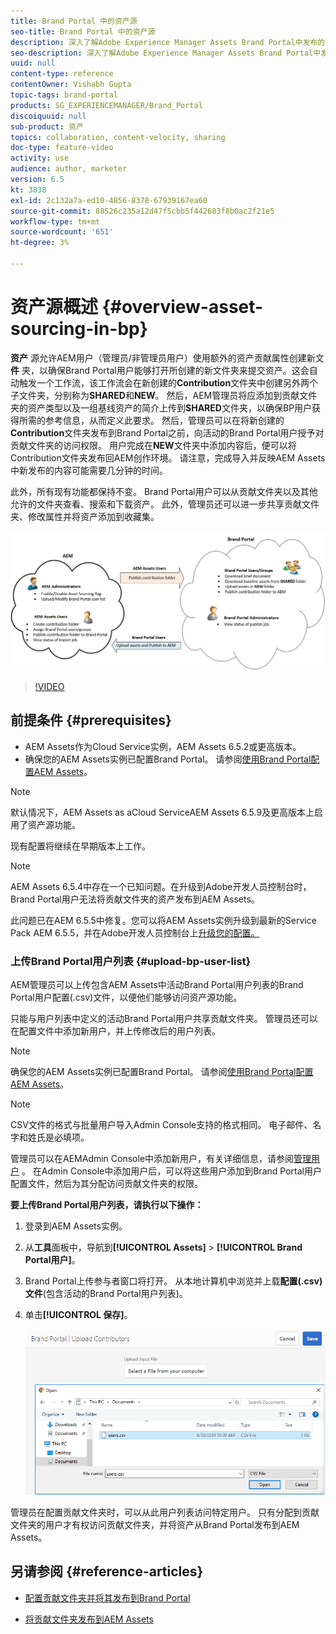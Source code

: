 ```yaml
---
title: Brand Portal 中的资产源
seo-title: Brand Portal 中的资产源
description: 深入了解Adobe Experience Manager Assets Brand Portal中发布的资产源功能。
seo-description: 深入了解Adobe Experience Manager Assets Brand Portal中发布的资产源功能。
uuid: null
content-type: reference
contentOwner: Vishabh Gupta
topic-tags: brand-portal
products: SG_EXPERIENCEMANAGER/Brand_Portal
discoiquuid: null
sub-product: 资产
topics: collaboration, content-velocity, sharing
doc-type: feature-video
activity: use
audience: author, marketer
version: 6.5
kt: 3838
exl-id: 2c132a7a-ed10-4856-8378-67939167ea60
source-git-commit: 88526c235a12d47f5cbb5f442683f8b0ac2f21e5
workflow-type: tm+mt
source-wordcount: '651'
ht-degree: 3%

---
```


# 资产源概述 {#overview-asset-sourcing-in-bp}

**资产** 源允许AEM用户（管理员/非管理员用户）使用额外的资产贡献属性创建新文 **件** 夹，以确保Brand Portal用户能够打开所创建的新文件夹来提交资产。这会自动触发一个工作流，该工作流会在新创建的&#x200B;**Contribution**&#x200B;文件夹中创建另外两个子文件夹，分别称为&#x200B;**SHARED**&#x200B;和&#x200B;**NEW**。 然后，AEM管理员将应添加到贡献文件夹的资产类型以及一组基线资产的简介上传到&#x200B;**SHARED**&#x200B;文件夹，以确保BP用户获得所需的参考信息，从而定义此要求。 然后，管理员可以在将新创建的&#x200B;**Contribution**&#x200B;文件夹发布到Brand Portal之前，向活动的Brand Portal用户授予对贡献文件夹的访问权限。 用户完成在&#x200B;**NEW**&#x200B;文件夹中添加内容后，便可以将Contribution文件夹发布回AEM创作环境。 请注意，完成导入并反映AEM Assets中新发布的内容可能需要几分钟的时间。

此外，所有现有功能都保持不变。 Brand Portal用户可以从贡献文件夹以及其他允许的文件夹查看、搜索和下载资产。 此外，管理员还可以进一步共享贡献文件夹、修改属性并将资产添加到收藏集。

![Brand Portal资产源](assets/asset-sourcing.png)

>[!VIDEO](https://video.tv.adobe.com/v/29365/?quality=12)

## 前提条件 {#prerequisites}

* AEM Assets作为Cloud Service实例，AEM Assets 6.5.2或更高版本。
* 确保您的AEM Assets实例已配置Brand Portal。 请参阅[使用Brand Portal配置AEM Assets](../using/configure-aem-assets-with-brand-portal.md)。

<!--
* Ensure that your Brand Portal tenant is configured with one AEM Assets author instance.
-->

>[!NOTE]
>
>默认情况下，AEM Assets as aCloud ServiceAEM Assets 6.5.9及更高版本上启用了资产源功能。
>
>现有配置将继续在早期版本上工作。

>[!NOTE]
>
>AEM Assets 6.5.4中存在一个已知问题。在升级到Adobe开发人员控制台时，Brand Portal用户无法将贡献文件夹的资产发布到AEM Assets。
>
>此问题已在AEM 6.5.5中修复。您可以将AEM Assets实例升级到最新的Service Pack AEM 6.5.5，并在Adobe开发人员控制台上[升级您的配置。](https://docs.adobe.com/content/help/zh-Hans/experience-manager-65/assets/brandportal/configure-aem-assets-with-brand-portal.html#upgrade-integration-65)

<!--

>For immediate fix on AEM 6.5.4, it is recommended to [download the hotfix](https://www.adobeaemcloud.com/content/marketplace/marketplaceProxy.html?packagePath=/content/companies/public/adobe/packages/cq650/hotfix/cq-6.5.0-hotfix-33041) and install on your author instance.
-->

<!--
## Configure Asset Sourcing {#configure-asset-sourcing}

**Asset Sourcing** is configured from within the AEM Assets author instance. The administrators can enable the Asset Sourcing feature flag configuration from the **AEM Web Console Configuration** and upload the active Brand Portal users list in **AEM Assets**.

>[!NOTE]
>
>Asset Sourcing is by default enabled on AEM Assets as a Cloud Service. The AEM administrator can directly upload the active Brand Portal users to allow them access to the Asset Sourcing feature.

>[!NOTE]
>
>Before you begin with the configuration, ensure that your AEM Assets instance is configured with Brand Portal. See, [Configure AEM Assets with Brand Portal](../using/configure-aem-assets-with-brand-portal.md). 

The following video demonstrates, how to configure Asset Sourcing on your AEM Assets author instance:

>[!VIDEO](https://video.tv.adobe.com/v/29771)
-->

<!--
### Enable Asset Sourcing {#enable-asset-sourcing}

AEM administrators can enable the Asset Sourcing feature flag from within the AEM Web Console Configuration (a.k.a Configuration Manager).

>[!NOTE]
>
>This step is not applicable for AEM Assets as a Cloud Service.


**To enable Asset Sourcing:**
1. Log in to your AEM Assets author instance and open Configuration Manager. 
Default URL: http:// localhost:4502/system/console/configMgr.
1. Search using the keyword **Asset Sourcing** to locate **[!UICONTROL Asset Sourcing Feature Flag Config]**.
1. Click **[!UICONTROL Asset Sourcing Feature Flag Config]** to open the configuration window.
1. Select the **[!UICONTROL feature.flag.active.status]** check box.
1. Click **[!UICONTROL Save]**.

![](assets/enable-asset-sourcing.png)
-->


### 上传Brand Portal用户列表 {#upload-bp-user-list}

AEM管理员可以上传包含AEM Assets中活动Brand Portal用户列表的Brand Portal用户配置(.csv)文件，以便他们能够访问资产源功能。

只能与用户列表中定义的活动Brand Portal用户共享贡献文件夹。 管理员还可以在配置文件中添加新用户，并上传修改后的用户列表。

>[!NOTE]
>
>确保您的AEM Assets实例已配置Brand Portal。 请参阅[使用Brand Portal配置AEM Assets](../using/configure-aem-assets-with-brand-portal.md)。

>[!NOTE]
>
>CSV文件的格式与批量用户导入Admin Console支持的格式相同。 电子邮件、名字和姓氏是必填项。

管理员可以在AEMAdmin Console中添加新用户，有关详细信息，请参阅[管理用户](brand-portal-adding-users.md) 。 在Admin Console中添加用户后，可以将这些用户添加到Brand Portal用户配置文件，然后为其分配访问贡献文件夹的权限。

**要上传Brand Portal用户列表，请执行以下操作：**
1. 登录到AEM Assets实例。
1. 从&#x200B;**工具**&#x200B;面板中，导航到&#x200B;**[!UICONTROL Assets]** > **[!UICONTROL Brand Portal用户]**。

1. Brand Portal上传参与者窗口将打开。
从本地计算机中浏览并上载**配置(.csv)文件**(包含活动的Brand Portal用户列表)。
1. 单击&#x200B;**[!UICONTROL 保存]**。

   ![](assets/upload-user-list2.png)


管理员在配置贡献文件夹时，可以从此用户列表访问特定用户。 只有分配到贡献文件夹的用户才有权访问贡献文件夹，并将资产从Brand Portal发布到AEM Assets。

## 另请参阅 {#reference-articles}

* [配置贡献文件夹并将其发布到Brand Portal](brand-portal-publish-contribution-folder-to-brand-portal.md)

* [将贡献文件夹发布到AEM Assets](brand-portal-publish-contribution-folder-to-aem-assets.md)
